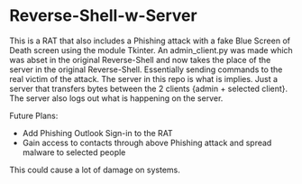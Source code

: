 # Reverse-Shell-w-Server
This is a RAT that also includes a Phishing attack with a fake Blue Screen of Death screen using the module Tkinter. An admin_client.py was made which was abset in the original Reverse-Shell and now takes the place of the server in the original Reverse-Shell. Essentially sending commands to the real victim of the attack. The server in this repo is what is implies. Just a server that transfers bytes between the 2 clients {admin + selected client}. The server also logs out what is happening on the server. 

Future Plans:
- Add Phishing Outlook Sign-in to the RAT
- Gain access to contacts through above Phishing attack and spread malware to selected people

This could cause a lot of damage on systems. 
